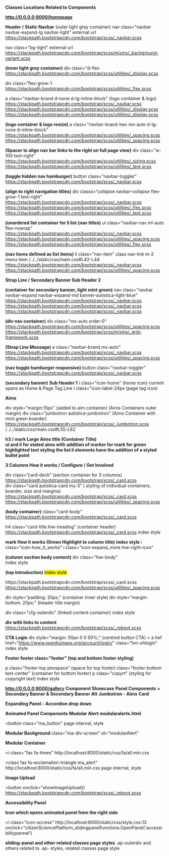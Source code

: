 **Classes Locations Related to Components**

**http://0.0.0.0:8000/homepage**

**Header / Static Navbar**
(outer light grey container)
nav class="navbar navbar-expand-lg navbar-light" 
external url  https://stackpath.bootstrapcdn.com/bootstrap/scss/_navbar.scss

nav class="bg-light" 
external url https://stackpath.bootstrapcdn.com/bootstrap/scss/mixins/_background-variant.scss

**(inner light grey container)**
div class="d-flex 
https://stackpath.bootstrapcdn.com/bootstrap/scss/utilities/_display.scss

div class=“flex-grow-1 
https://stackpath.bootstrapcdn.com/bootstrap/scss/utilities/_flex.scss

a class="navbar-brand d-none d-lg-inline-block" (logo container & logo)
https://stackpath.bootstrapcdn.com/bootstrap/scss/_navbar.scss
https://stackpath.bootstrapcdn.com/bootstrap/scss/utilities/_display.scss
https://stackpath.bootstrapcdn.com/bootstrap/scss/utilities/_display.scss

**(logo container & logo resize)**
a class="navbar-brand-two mx-auto d-lg-none d-inline-block" 
https://stackpath.bootstrapcdn.com/bootstrap/scss/utilities/_spacing.scss
https://stackpath.bootstrapcdn.com/bootstrap/scss/utilities/_spacing.scss

**(Spacer to align nav bar links to the right on full page view)**
div class="w-100 text-right" 
https://stackpath.bootstrapcdn.com/bootstrap/scss/utilities/_sizing.scss
https://stackpath.bootstrapcdn.com/bootstrap/scss/utilities/_text.scss

**(toggle hidden nav hamburger)**
button class="navbar-toggler" 
https://stackpath.bootstrapcdn.com/bootstrap/scss/_navbar.scss

**(align to right navigation titles)**
div classs=“collapse navbar-collapse flex-grow-1 text-right” 
https://stackpath.bootstrapcdn.com/bootstrap/scss/_navbar.scss
https://stackpath.bootstrapcdn.com/bootstrap/scss/utilities/_flex.scss
https://stackpath.bootstrapcdn.com/bootstrap/scss/utilities/_text.scss

**(unordered list container for li list (nav titles)** 
ul class="navbar-nav ml-auto flex-nowrap” 
https://stackpath.bootstrapcdn.com/bootstrap/scss/_navbar.scss
https://stackpath.bootstrapcdn.com/bootstrap/scss/utilities/_spacing.scss
https://stackpath.bootstrapcdn.com/bootstrap/scss/utilities/_flex.scss

**(nav items defined as list items)**
li class="nav-item" 
class nav-link m-2 menu-item 
/../../static/css/main.css#L42-L44
https://stackpath.bootstrapcdn.com/bootstrap/scss/_navbar.scss
https://stackpath.bootstrapcdn.com/bootstrap/scss/utilities/_spacing.scss


**Strap Line / Secondary Banner Sub Header 2** 

**(container for secondary banner, light mint green)**
nav class="navbar navbar-expand navbar-expand-md banner-autistica-light-blue" 
https://stackpath.bootstrapcdn.com/bootstrap/scss/_navbar.scss
https://stackpath.bootstrapcdn.com/bootstrap/scss/_navbar.scss
https://stackpath.bootstrapcdn.com/bootstrap/scss/_navbar.scss


**(div nav container)**
div class="mx-auto order-0" 
https://stackpath.bootstrapcdn.com/bootstrap/scss/utilities/_spacing.scss
https://stackpath.bootstrapcdn.com/bootstrap/scss/mixins/_grid-framework.scss

**(Strap Line Message)**
a class="navbar-brand mx-auto" 
https://stackpath.bootstrapcdn.com/bootstrap/scss/_navbar.scss
https://stackpath.bootstrapcdn.com/bootstrap/scss/utilities/_spacing.scss

**(nav toggle hamburger responsive)**
button class="navbar-toggler" 
https://stackpath.bootstrapcdn.com/bootstrap/scss/_navbar.scss  

**(secondary banner)**
**Sub Header 1** 
i class="icon-home" (home icon)
current spans as Home & Page Tag Line
i class="icon-label-24px (page tag icon)

**Aims** 

div style="margin:15px" (added to aim container) (Aims Containers outer margin)
div class="jumbotron autistica-jumbotron" (Aims Container with mint green boarder)
https://stackpath.bootstrapcdn.com/bootstrap/scss/_jumbotron.scss
/../../static/css/main.css#L55-L62

**h3 / mark Large Aims title (Container Title)**  
**ul and li for stated aims with addition of marker for mark for green highlighted text styling the list li elements have the addition of a styled bullet point**

**3 Columns How it works / Configure / Get Involved**

div class=“card-deck” (section container for 3 columns)
https://stackpath.bootstrapcdn.com/bootstrap/scss/_card.scss
<br>
div class="card autistica-card my-3”  ( styling of individual containers, boarder, size and margins)
https://stackpath.bootstrapcdn.com/bootstrap/scss/_card.scss
https://stackpath.bootstrapcdn.com/bootstrap/scss/utilities/_spacing.scss


**(body container)**
class="card-body” 
https://stackpath.bootstrapcdn.com/bootstrap/scss/_card.scss

h4 class="card-title hiw-heading" (container header)
https://stackpath.bootstrapcdn.com/bootstrap/scss/_card.scss
index style

**mark How it works</mark> (Green Highlight to column title)**
**index style**
i class="icon-how_it_works"
i class="icon-expand_more hiw-right-icon"

**(column section body content)**
div class="hiw-body"   
index style

**(top introduction)**
<mark> 
index style
<p class="card-text”> 

**(paragraph spacing between top introduction paragraph and list)**
**ul and li (styled bullet pointed listed green highlighted)**

**Columns 2 & 3** 
div class="card autistica-card my-3" (inner and outer container stying)
https://stackpath.bootstrapcdn.com/bootstrap/scss/_card.scss
https://stackpath.bootstrapcdn.com/bootstrap/scss/utilities/_spacing.scss

div style="padding: 20px;" (container inner style)
div style="margin-bottom: 20px;" (header title margin)

div class="cfg-outerdiv" (linked content container)
index style

**div with links to content**
<a hrefs style> 
https://stackpath.bootstrapcdn.com/bootstrap/scss/_reboot.scss


**CTA Login** 
div style="margin: 50px 0 0 50%;" (centred button CTA)
< a hef href="https://www.openhumans.org/account/login/" class="hm-ohlogin"
index style

**Footer** 
**footer class="footer" (top and bottom footer styling)**

p class="footer-top pnospace" (space for top footer)
class="footer-bottom text-center" (container for bottom footer)
p class="copyrt" (styling for copyright text)
index style

**http://0.0.0.0:8000/gallery**
**Component Showcase**
**Panel Components > Secondary Banner & Secondary Banner Alt**
**Jumbotron - Aims**
**Card**
<div class="card-body"
https://stackpath.bootstrapcdn.com/bootstrap/scss/_card.scss

<h4 class="card-title hiw-heading"
https://stackpath.bootstrapcdn.com/bootstrap/scss/_card.scss
http://localhost:8000/gallery page internal, style 

<div class="hiw-body"
http://localhost:8000/gallery  page internal, style 


**Expanding Panel - Accordion drop down**
<div class="ap-navadjust-outerdiv"
page internal, style

<div class="ap-navadjust-expand"
page internal, style

**Animated Panel Components** 
**Modular Alert**
**modularalerts.html**

<button class="ma_button"
page internal, style

**Modular Background**
class="ma-div-screen"
id="modularAlert"

**Modular Container**
<div class="ma-divts"
page internal, style

<i class="fas fa-times" 
http://localhost:8000/static/css/fa/all.min.css

<class fas fa-exclamation-triangle ma_alert"
http://localhost:8000/static/css/fa/all.min.css
page internal, style

<div class="ma_timeout"
page internal, style

<div class="ma_to_text"
page internal, style

**Image Upload**
<div class ui-master-div 
page internal, style

<button onclick="showImageUpload()
https://stackpath.bootstrapcdn.com/bootstrap/scss/_reboot.scss


**Accessibility Panel** 

**Icon which opens animated panel from the right side** 

<i class="icon-access"
http://localhost:8000/static/css/style.css:13
onclick="citizenSciencePlatform_slidingpanelfunctions.OpenPanel('accessibilitypannel’)

**sliding-panel and other related classes page styles**
.ap-outerdiv and others related to .ap- styles, related classes page style
<script>function show_hideExpandingPanel(panelID, panel_arrow)…. 


**Accessibility Panel**
<div class="ap-outerdiv"
http://localhost:8000/gallery:814

<div class="ap-langsel"
http://localhost:8000/gallery:820

<div class="ap-language"
http://localhost:8000/gallery:823


**Accessibility Menu**

<i class="icon-screen-reader ap-icon-na"
http://localhost:8000/static/css/style.css:13

<div class="sliding-panel left sliding-panel-open-left" id=“accessibilitypannel etc
http://localhost:8000/gallery:785 + 

**Navigation Adjustment**
<div class="ap-navadjust-outerdiv" (three section accordions)
http://localhost:8000/gallery:837

<div class=“ap-div-nai”
http://localhost:8000/gallery:894


**Colour Adjustment** 
<div class="ap-navadjust-outerdiv" (three section accordions)
http://localhost:8000/gallery:837

<i class="ap-arrow-right icon-expand_more" id="arrow_expandingpanel_ca" onclick="show_hideExpandingPanel('coladjust', 'arrow_expandingpanel_ca')"></i>
http://localhost:8000/static/css/style.css

<div class="ap-navadjust-expand" id="coladjust"
http://localhost:8000/gallery:850

<div class="ap-div-cc"
http://localhost:8000/gallery:932

<div class="ap-icon-col"
http://localhost:8000/gallery:936

<i class="icon-opacity-24px"
http://localhost:8000/static/css/style.css:13

<div class="ap-cc-text"
http://localhost:8000/gallery:940

<div class="ap-div-col"
http://localhost:8000/gallery:943

<div class="ap-box-cc"
http://localhost:8000/gallery:948

<div class="ap-icon-col-big"
http://localhost:8000/gallery:955

<i class="icon-opacity-24px"
http://localhost:8000/static/css/style.css:13

<div class="ap-box-cc-text"
http://localhost:8000/gallery:959

<div class="ap-div-sc"
http://localhost:8000/gallery:972

<div class="ap-sc-circle"
http://localhost:8000/gallery:963

<div class="ap-sc-text"
http://localhost:8000/gallery:975

<div class="ap-div-tabs"
http://localhost:8000/gallery:978

<div class="ap-tab-bground"
http://localhost:8000/gallery:983

<div class="ap-tab-other"
http://localhost:8000/gallery:990

**(Saturation & Brightness)**
<div class="ap-hslcolorpicker"
http://localhost:8000/gallery:1005

<input type="range" 
https://stackpath.bootstrapcdn.com/bootstrap/scss/_reboot.scss:317 - 325

<script var hslSlider, var saturationSlider, var brightnessSlider
<i class=“icon-reset-colour ap-icon-rc
http://localhost:8000/gallery:1039

<div class="ap-bpcpp"
http://localhost:8000/gallery:1043

<div ap-col-circles
http://localhost:8000/gallery:1047

**(Container for three Contrast containers)**
<div class="ap-div-contrast"
http://localhost:8000/gallery:1085

<div class="ap-contrast-box"
http://localhost:8000/gallery:1089

<div class="ap-icon-contrast
http://localhost:8000/gallery:1097

<div class="ap-bottom-slider"
http://localhost:8000/gallery:1101

<div class="ap-bottom-slider-left"
http://localhost:8000/gallery:1115

<i class="icon-add_circle-24px
http://localhost:8000/static/css/style.css:13

**(- & + Contrast Slider)**
<script var Slider

**(Content Adjustment)** 
**accessibilitypanel.html** 
with PanelID="accessibilitypannel" Direction="left"

<div class="ap-navadjust-outerdiv"
http://localhost:8000/gallery:837

<div class="ap-fs-box"
http://localhost:8000/gallery:1283

<i class="icon-font-sizing"
http://localhost:8000/static/css/style.css:13

<div class="ap-flw-outerdiv"
http://localhost:8000/gallery:1295

<div class="ap-fs-button"
http://localhost:8000/gallery:1300

<div class="ap-lws-button"
http://localhost:8000/gallery:1311

<div class="ap-icon-lum"
http://localhost:8000/gallery:1320

<i class="icon-luminance"
http://localhost:8000/static/css/style.css:13


**(3 High Contrasts 1&2 / Low Luminance Text)**
<div class ap-lum-outerdiv
http://localhost:8000/gallery:1323

<div class="ap-hcl"
http://localhost:8000/gallery:1328

<div class="ap-hc3-desc"
http://localhost:8000/gallery:1345

<div class="ap-hcl-title"
http://localhost:8000/gallery:1354

<i class="ap-arrow-right icon-expand_more"
http://localhost:8000/static/css/style.css:13

<div class="ap-navadjust-expand"
http://localhost:8000/gallery:850

<div class="ap-hcl"
http://localhost:8000/gallery:1328

<div class="ap-hc4-desc"
http://localhost:8000/gallery:1350

**(Low Luminance 2)**
<div class="ap-hcl-title"
http://localhost:8000/gallery:1354

**(Magnifier)**
<div class="ap-mag-box"
http://localhost:8000/gallery:1363

**(Close Function)**
<i class="icon-close sp-icon-close"
onclick="citizenSciencePlatform_slidingpanelfunctions.ClosePanel('accessibilitypannel')"
http://localhost:8000/static/css/style.css:13
http://localhost:8000/gallery:808

**Navigation Components**
Header as inserted home page 
Navigation as inserted home page 
Footer Top & Bottom as inserted home page 
Newsletter Cards as inserted home page and newsletterCards.html

**User Journey Stepped Control**
% load userJourney %
<form id="stepper” method="POST"
<link rel="stylesheet" href="https://stackpath.bootstrapcdn.com/bootstrap/4.4.1/css/bootstrap.min.css" integrity="sha384-Vkoo8x4CGsO3+Hhxv8T/Q5PaXtkKtu6ug5TOeNV6gBiFeWPGFN9MuhOf23Q9Ifjh"

<div class="step"
http://localhost:8000/gallery:1824

**(Next Button)**
<button type="submit" form="stepper" value="Submit"Next</button
https://stackpath.bootstrapcdn.com/bootstrap/4.4.1/css/bootstrap.min.css


**Newsletter Signup** 
**(Newsletter Subscribe)**
**newsletterSignup.html**
<div class="card-body"
<link rel="stylesheet" href="https://stackpath.bootstrapcdn.com/bootstrap/4.4.1/css/bootstrap.min.css" integrity="sha384-Vkoo8x4CGsO3+Hhxv8T/Q5PaXtkKtu6ug5TOeNV6gBiFeWPGFN9MuhOf23Q9Ifjh" crossorigin="anonymous">

<h4 class="card-title
<link rel="stylesheet" href="https://stackpath.bootstrapcdn.com/bootstrap/4.4.1/css/bootstrap.min.css" integrity="sha384-Vkoo8x4CGsO3+Hhxv8T/Q5PaXtkKtu6ug5TOeNV6gBiFeWPGFN9MuhOf23Q9Ifjh" crossorigin="anonymous">

<h6 class="card-subtitle mb-2 text-muted"
https://stackpath.bootstrapcdn.com/bootstrap/4.4.1/css/bootstrap.min.css

<form> 
https://stackpath.bootstrapcdn.com/bootstrap/4.4.1/css/bootstrap.min.css

<div class="col-auto"
https://stackpath.bootstrapcdn.com/bootstrap/4.4.1/css/bootstrap.min.css
https://stackpath.bootstrapcdn.com/bootstrap/4.4.1/css/bootstrap.min.css


**Name Input** 
<label class="sr-only" for="inlineFormInput"
https://stackpath.bootstrapcdn.com/bootstrap/4.4.1/css/bootstrap.min.css

<input type="text" class="form-control mb-2" id="inlineFormInput" placeholder="John Doe">
https://stackpath.bootstrapcdn.com/bootstrap/4.4.1/css/bootstrap.min.css


<div class="col-auto"
https://stackpath.bootstrapcdn.com/bootstrap/4.4.1/css/bootstrap.min.css
<button type="submit" class="btn btn-primary mb-2">Subscribe</button>
https://stackpath.bootstrapcdn.com/bootstrap/4.4.1/css/bootstrap.min.css

<div class="card-footer text-success"
http://localhost:8000/gallery:1946


**Language Selector**
<div class="dropdown"
https://stackpath.bootstrapcdn.com/bootstrap/4.4.1/css/bootstrap.min.css

<a class=btn btn-autisica dropdown-toggle
https://stackpath.bootstrapcdn.com/bootstrap/4.4.1/css/bootstrap.min.css
http://localhost:8000/gallery:1997
https://stackpath.bootstrapcdn.com/bootstrap/4.4.1/css/bootstrap.min.css

<div class="dropdown-menu"
https://stackpath.bootstrapcdn.com/bootstrap/4.4.1/css/bootstrap.min.css

<a class="dropdown-item"
https://stackpath.bootstrapcdn.com/bootstrap/4.4.1/css/bootstrap.min.css

**Defined Profile**
**(outer container)**
<div class="dp-outerdiv"
http://localhost:8000/gallery:2058

**(inner container)**
<div class="dp-questions"
http://localhost:8000/gallery:2064

< div class="dp-question-text"
http://localhost:8000/gallery:2070

**Label title, duplicated three times for profile questions**
class="dp-yesnotext"
http://localhost:8000/gallery:2082

**Input** 
https://stackpath.bootstrapcdn.com/bootstrap/4.4.1/css/bootstrap.min.css

**Submit Button**
<div class="dp-submit"
http://localhost:8000/gallery:2073


**User Experience Form** 
**Where (location)**
<div class="uef-top-box"
http://localhost:8000/gallery:2247

Fixes
td.uef-top-text {
    border: none;
}

uef-td-input {
    padding-right: 0px;
}

td, th {
    border: none;
}
http://localhost:8000/gallery:2750

.uef-outer-div {
    border-radius: 0px 0px 10px 10px;
    border-width: 2px;
    border-style: solid;
    border-color: var(--autistica-mint-green);
    padding-bottom: 0px;
}
http://localhost:8000/gallery:2257

.uef-td-ip {
    width: 100%;
    border: none;
    border-radius: 0px 0px 5px 0px;
}
http://localhost:8000/gallery:2295

uef-td-txarea {
    width: 100%;
    height: 100%;
    resize: none;
    border: none;
    border-radius: 0px 0px 5px 0px;
}
http://localhost:8000/gallery:2241


<div class="uef-top-box"
http://localhost:8000/gallery:2247

<td class="uef-top-text"
http://localhost:8000/gallery:2252

<span class="uef-span-buttons"
http://localhost:8000/gallery:2300
<span class="uef-buttontemp"><u>Templates</u></span>
http://localhost:8000/gallery:2189

<span class="uef-buttontemp"><i class="fas fa-save"></i><u>Save</u></span>
http://localhost:8000/gallery:2189

<i class="fas fa-save"
http://localhost:8000/static/css/fa/all.min.css:5

<i class="uef-buttontemp"
http://localhost:8000/gallery:2189

<i class="fas fa-trash"
http://localhost:8000/static/css/fa/all.min.css:5

<div class="uef-outer-div"
<table class="uef-table"

<tbody
<tr class="uef-tr1-nb"
http://localhost:8000/gallery:2276

**(what)**
<td class="uef-td-wh uef-td-what"
http://localhost:8000/gallery:2284

**(input)**
<td class="uef-td-input"
http://localhost:8000/gallery:2236

<textarea class="uef-td-txarea" placeholder="Your experience can be entered here..."></textarea>
http://localhost:8000/gallery:2239


**Different**
<div class="uef-top-box"
http://localhost:8000/gallery:2247

<td class="uef-top-text"
http://localhost:8000/gallery:2252

<div class="uef-outer-div"
http://localhost:8000/gallery:2257

<table class="uef-table"
http://localhost:8000/gallery:2265

<tr class="uef-tr1-nb">
http://localhost:8000/gallery:2276

<td class="uef-td-wh uef-td-what">
http://localhost:8000/gallery:2284

<td class="uef-td-input">
http://localhost:8000/gallery:2236                
           

**Sharing Setting Part of Experience Page**
<form class="sgs-form"
http://localhost:8000/gallery:2458

<h3 class="sgs-h3"
http://localhost:8000/gallery:2493

<div class=sgs-div-inner
http://localhost:8000/gallery:2497

**Checkbox - Can be used for research**
<input type="checkbox" class="sgs-checkb">
https://stackpath.bootstrapcdn.com/bootstrap/scss/_reboot.scss:374
http://localhost:8000/gallery:2497:2508

**Experience ID** 
<span class="sgs-sp-userdata">Experience ID: 0118092019</span>
http://localhost:8000/gallery:2466

**Is Viewable by Others**
<div class="sgs-div-inner"
http://localhost:8000/gallery:2497

<span class="sgs-sp-text">Is viewable by others</span>
http://localhost:8000/gallery:2461

<input type="checkbox" class="sgs-checkb">
https://stackpath.bootstrapcdn.com/bootstrap/scss/_reboot.scss:374
http://localhost:8000/gallery:2497:2508

**Date**
<span class="sgs-sp-userdata">Date: 10-12-2020 16:12</span>
http://localhost:8000/gallery:2497:2466

**Submit Button** 
<div class="sgs-div-inner">
http://localhost:8000/gallery:2497:2504
 
**(Audio Sound Added to Button Submit ref soundjay.com)**
<audio id="submitSound" src="http://www.soundjay.com/button/beep-07.wav"></audio>
<span class="sgs-submit-button" onclick="submitButton(this.form)">Submit</span>
http://localhost:8000/gallery:2476

**View Experiences as Button**  

<span class="sgs-views-button" onclick="views()">Views</span>
http://localhost:8000/gallery:2484
          

**Experience Viewer Control** 
<div class="evc-cbid">
http://localhost:8000/gallery:2569

<span class="evc-cb"><input type="checkbox"></span>
http://localhost:8000/gallery:2573

<span class="evc-id">ID: 32097868 - Sept 18, 2019, 10:31 a.m.</span>
http://localhost:8000/gallery:2554

<p class="evc-question">Event</p>
http://localhost:8000/gallery:2560

<p class="evc-text">The air conditioning in the room where I was having a meeting was really loud and I found it really hard to concentrate.</p>
http://localhost:8000/gallery:2564
   

**Community Approval Mechanism**
**communityapprovalmechanism.html**

Fix 
.cam-views {
    font-size: 60px; (alter from 60px to larger 48px)
}
within styles for components (alter icon size to standard size 32px)

.cam-ico {
    font-size: 32px;
    color: grey;
}

within styles for components (altered blue mouse over to mint green)

    .cam-ico:hover, .cam-ico-space:hover {
        color: #008279;
    }

<div class="cam-odiv">
http://localhost:8000/gallery:2653

<i class="icon-views cam-views"></i>
http://localhost:8000/static/css/style.css:13

<div class="cam-cam">
http://localhost:8000/gallery:2648

**Component Title**
<span class="cam-cam-text">Community: Approval Mechanism</span>

**Descriptive Title**
<span class="cam-other-text">List view of submitted events for approval</span>

<div class="cam-boticons">
http://localhost:8000/gallery:2660

**Icon & Color Application**
<i class="icon-folder-whole cam-ico"></i><span>&nbsp; Templates</span>
http://localhost:8000/static/css/style.css:13
http://localhost:8000/gallery:2663

**Icon & Color Application**
<i class="icon-edit cam-ico-space"></i><span>&nbsp; Edit</span>
http://localhost:8000/static/css/style.css:13
http://localhost:8000/gallery:2689

**Icon & Color Application**
<i class="icon-delete cam-ico-space"></i><span>&nbsp; Delete</span>
http://localhost:8000/static/css/style.css:13
http://localhost:8000/gallery:2693

**Icon & Color Application**
<i class="icon-help cam-ico-space"></i><span>&nbsp; Help</span>
http://localhost:8000/static/css/style.css:13
http://localhost:8000/gallery:2667

**Moderation Container**        
<div class="cam-mod">
http://localhost:8000/gallery:2684

**Icon Tick / Approved**
<i class="icon-check cam-tick"></i>
http://localhost:8000/static/css/style.css:13
http://localhost:8000/gallery:2689

**Icon Tick / Approved**
<i class="icon-close cam-cross"></i>
http://localhost:8000/static/css/style.css:13
http://localhost:8000/gallery:2693

**Moderation Box (Approved / Blocked Titles)**      
<span class="cam-app-bl"> 1 Approved / 2 Blocked</span>
http://localhost:8000/gallery:2693

**Search Input**
<input placeholder="Search" class="cam-input">
http://localhost:8000/gallery:2705  
https://stackpath.bootstrapcdn.com/bootstrap/scss/_reboot.scss:325/317


Fix 
(make header titles green)

.cam-cam-text {
    color: var(--autistica-mint-green);
    font-size: 22px;
    margin-bottom: 10px;
}

**Moderation of New Experiences 
moderationofnewexperiences.html**

Fix: Table Header Color (From navy blue to mint green)

thead {
color: white;
background-color: var(--autistica-mint-green);
}
http://localhost:8000/gallery:2916

Replace orange submit button with green 
http://localhost:8000/gallery:2936

mone-butsub {
    background-color: orange;
    color: white;
    border-radius: 5px;
    border-color: orange;
}

.mone-butsub {
    background-color: #008279;
    color: white;
    border-radius: 5px;
    border-color: #008279;
}

<table
<thead
http://localhost:8000/gallery:2916
https://stackpath.bootstrapcdn.com/bootstrap/scss/_reboot.scss:266

**Checkbox**
<td class="mone-cb">
http://localhost:8000/gallery:2943

**Checkbox Input**
<input type="checkbox"></td>
https://stackpath.bootstrapcdn.com/bootstrap/scss/_reboot.scss:374


**Inputs**
**Moderation** 
<div class="mone-mod">
http://localhost:8000/gallery:2931/2771

**Tick & Check box**
<span class="fas fa-check mone-tick">
http://localhost:8000/gallery:2923

<input type="radio" name="32097868">
https://stackpath.bootstrapcdn.com/bootstrap/scss/_reboot.scss:374

**Respond Link**
<span class="mone-resp"><a href="#">Respond</a></span>
http://localhost:8000/gallery:2947

**Respond Link**
<span class="mone-bs">
http://localhost:8000/gallery:2953

<button type="button" class="mone-butsub">Submit</button>            
https://stackpath.bootstrapcdn.com/bootstrap/scss/_reboot.scss:358
http://localhost:8000/gallery:2937


**Moderation No / Respond** 

<div class="mone-mod">
http://localhost:8000/gallery:2931

<span class="fas fa-times mone-cross"><input type="radio" name="32097868">
http://localhost:8000/static/css/fa/all.min.css:5
http://localhost:8000/gallery:2927

<span class="mone-resp mone-respbb"> <a href="#">Respond</a>
http://localhost:8000/gallery:2947
http://localhost:8000/gallery:2950

<span class="mone-nbs">&nbsp;</span>
http://localhost:8000/gallery:2642


**User ID 2 as above*
<div class="mone-mod">
http://localhost:8000/gallery:2931


**Documentation Viewer**
**Documentation viewer Styles within page**
**documentationviewer.html**
**Fix Alter Table Header Column from navy to mint green** 

thead {
    color: white;
    background-color: #008279;
}

<thead> Column Headers
<th class="mone-cb">
<ths> (Content)


**Pictorial Experience Editor** 
**pictorialexperienceeditor.html Styles within page**

Fix Header Top Replace Blue with Mint Green
element.style {
    background-color: #008279;
    padding-top: 30px;
    cursor: pointer;
    transform: translate3d(274px, 304px, 0px);
}

**Header / Home  Styles within page**

<span class="peed-div-home icon-button">
<i class="icon-home peed-icon-home icon-button">


**Enter your experience Input Tab**
<table style=“width: 100%”
http://localhost:8000/gallery:2919

<span class="peed-div-home icon-button"
http://localhost:8000/gallery:3037
http://localhost:8000/static/css/style.css:13

<i class="icon-home peed-icon-home icon-button"
http://localhost:8000/gallery:3043
http://localhost:8000/static/css/style.css:13

<span class="peed-clear icon-button"
http://localhost:8000/gallery:3054
http://localhost:8000/static/css/style.css:13

<div class="peed-span-ta"
http://localhost:8000/gallery:3064

<span class="peed-span-clear"
http://localhost:8000/gallery:3075

**Clear Red Icon**
<i class="icon-clear peed-icon-clear icon-button"
http://localhost:8000/gallery:3059

**Play** 
<span class="peed-play icon-button"
http://localhost:8000/gallery:3101
http://localhost:8000/static/css/style.css:13

<span class="peed-play-ispan"
http://localhost:8000/gallery:3113

<i class="icon-play_arrow peed-play-icon icon-button"
http://localhost:8000/static/css/style.css:13
http://localhost:8000/gallery:3109

**Share** 
<span class="peed-play"
http://localhost:8000/gallery:3101

<span class="peed-play-ispan"
http://localhost:8000/gallery:3113

<i class="icon-share peed-play-icon icon-button"
http://localhost:8000/static/css/style.css:13
http://localhost:8000/gallery:3109


**Home Section Titles** 
<tr
<td
<div class="peed-text-home"
http://localhost:8000/gallery:3047

**Enter your experiences / Clear** 
<div class="peed-exp-div"
<span class="peed-exp-text"
http://localhost:8000/gallery:3088

<span class="peed-clear-text"
http://localhost:8000/gallery:3094

**Play** 
<div class="peed-play-text"
http://localhost:8000/gallery:3117

**Share** 
<div class="peed-play-text"
http://localhost:8000/gallery:3117

**Center Content** 
class="peed1-outerdiv"
http://localhost:8000/gallery:3172
<table>

**4 Columns** 
<tr
<span class="peed1-span-item card-button"
http://localhost:8000/gallery:3178

<span class="peed1-span-itext"
http://localhost:8000/gallery:3195

<span class="peed1-span-iicon"
http://localhost:8000/gallery:3202

<i class="icon-Autistic-Person peed1-icon" id="iicon-Autistic-Person"
http://localhost:8000/static/css/style.css:13
http://localhost:8000/gallery:3206
http://localhost:8000/static/css/style.css:13

**Same structure for the five lines of four boxes**
**Bottom Card Settings** 
**Container** 
dic class="peed2-outerdiv"
http://localhost:8000/gallery:3123

<span class="peed2-div-item
http://localhost:8000/gallery:3132

<span class="peed2-span-icon card-button"
http://localhost:8000/gallery:3139

**About Me Icon**
<i class="icon-profile peed2-icon”
http://localhost:8000/gallery:3153

**About Me Title**
<div class="peed2-span-text"
http://localhost:8000/gallery:3157

**Fixes** 

1. Enter your experiences alter text colour to Mint Green 

.peed-exp-text {
    color: #008279;
    font-size: 20px;
    margin-top: 20px;
}

**alter border on input enter experience box to mint green** 
gallery:3064
.peed-span-ta {
    border-style: solid;
    border-radius: 7px;
    border-color: #008279; X
    margin-top: 12px;
    display: inline-block;
    position: relative;
    height: 44px;
    width: 100%;
}

gallery:3178

.peed1-span-item {
    display: flex;
    flex-direction: column;
    border-style: solid;
    border-radius: 10px;
    width   : 100px;
    height: 70px;
    border-color: #008279;
    margin: 0 10px 10px 0;
    border-width: 2px;
}

altered boarder on bottom menu to mint green 

gallery:3139
.peed2-span-icon {
    border-style: solid;
    border-radius: 12px;
    border-color: #008279;
    padding: 7px 30px 7px 30px;
    display: inline-block;
}

altered colour of cards title to mint green 
gallery:3164
.peed2-span-cards {
    font-size: 27px;
    color: #008279;
    display: inline-block;
    line-height: 55px;
    margin: 0px 15px 0px 20px;
}

altered size of icons to standard 32px
gallery:3153

.peed2-icon {
    font-size: 32px;
}
